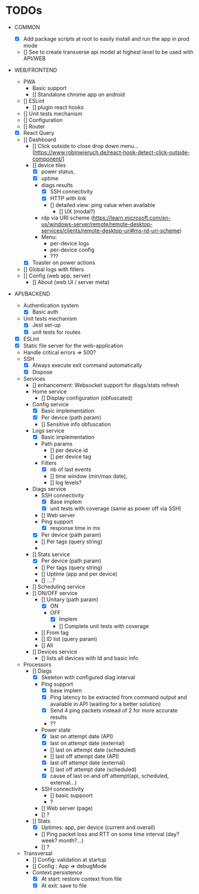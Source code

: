 TODOs
=====

- COMMON
  - [X] Add package scripts at root to easily install and run the app in prod mode
  - [] See to create transverse api model at highest level to be used with API/WEB

- WEB/FRONTEND
  - PWA
    - Basic support
    - [] Standalone chrome app on android
  - [] ESLint
    - [] plugin react hooks
  - [] Unit tests mechanism
  - [] Configuration
  - [] Router
  - [X] React Query
  - [] Dashboard
    - [] Click outside to close drop down menu...  [https://www.robinwieruch.de/react-hook-detect-click-outside-component/]
    - [] device tiles
      - [X] power status,
      - [X] uptime
      - diags results
        - [X] SSH connectivity
        - [X] HTTP with link
        - [] detailed view: ping value when available
            - [] UX (modal?)
      - rdp via URI scheme (https://learn.microsoft.com/en-us/windows-server/remote/remote-desktop-services/clients/remote-desktop-uri#ms-rd-uri-scheme)
      - Menu: 
        - per-device logs
        - per-device config
        - ???
    - [X] Toaster on power actions
  - [] Global logs with filters
  - [] Config (web app, server)
    - [] About (web UI / server meta)

- API/BACKEND
  - Authentication system
    - [X] Basic auth
  - Unit tests mechanism
    - [X] Jest set-up
    - [X] unit tests for routes
  - [X] ESLint
  - [X] Static file server for the web-application
  - Handle critical errors => 500?
  - SSH
    - [X] Always execute exit command automatically
    - [X] Dispose
  - Services
    - [] enhancement: Websocket support for diags/stats refresh
    - Home service
      - [] Display configuration (obfuscated)
    - Config service
      - [X] Basic implementation
      - [X] Per device (path param)
      - [] Sensitive info obfuscation
    - Logs service
      - [X] Basic implementation
      - Path params
        - [] per device id
        - [] per device tag        
      - Filters 
        - [X] nb of last events
        - [] time window (min/max date),
        - [] log levels?
    - Diags service
      - SSH connectivity
        - [X] Base implem
        - [X] unit tests with coverage (same as power off via SSH)
      - [] Web server
      - Ping support
        - [X] response time in ms
      - [X] Per device (path param)
      - [] Per tags (query string)
      - 
    - [] Stats service
      - [X] Per device (path param)
      - [] Per tags (query string)
      - [] Uptime (app and per device)
      - [] ....?
    - [] Scheduling service
    - [] ON/OFF service
      - [] Unitary (path param)
        - [X] ON
        - OFF
          - [X] Implem
          - [] Complete unit tests with coverage
      - [] From tag
      - [] ID list (query param)
      - [] All
    - [] Devices service
      - [] lists all devices with Id and basic info
  - Processors
    - [] Diags
      - [X] Skeleton with configured diag interval
      - Ping support
        - [X] base implem
        - [X] Ping latency to be extracted from command output and available in API (waiting for a better solution)
        - [X] Send 4 ping packets instead of 2 for more accurate results
        - ??
      - Power state
        - [X] last on attempt date (API)
        - [X] last on attempt date (external)
        - [] last on attempt date (scheduled)
        - [] last off attempt date (API)
        - [X] last off attempt date (external)
        - [] last off attempt date (scheduled)
        - [X] cause of last on and off attempt(api, scheduled, external...)
      - SSH connectivity
        - [] basic suppoort
        - ?
      - [] Web server (page)
      - [] ?
    - [] Stats
      - [X] Uptimes: app, per device (current and overall)
      - [] Ping packet loss and RTT on some time interval (day? week? month?...)
      - [] ?
  - Transversal
    - [] Config: validation at startup
    - [] Config : App => debugMode
    - Context persistence
      - [X] At start: restore context from file
      - [X] At exit: save to file
